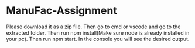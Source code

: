 # ManuFac-Assignment

Please download it as a zip file.
Then go to cmd or vscode and go to the extracted folder.
Then run npm install(Make sure node is already installed in your pc).
Then run npm start.
In the console you will see the desired output.

